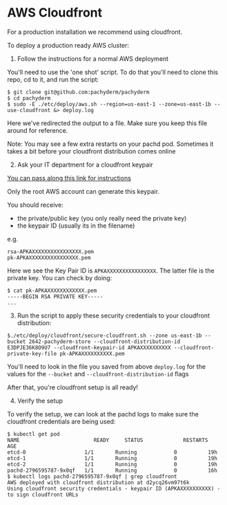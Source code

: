 # AWS Cloudfront

For a production installation we recommend using cloudfront.

To deploy a production ready AWS cluster:

1) Follow the instructions for a normal AWS deployment

You'll need to use the 'one shot' script. To do that you'll need to clone this repo, cd to it, and run the script:

```
$ git clone git@github.com:pachyderm/pachyderm
$ cd pachyderm
$ sudo -E ./etc/deploy/aws.sh --region=us-east-1 --zone=us-east-1b --use-cloudfront &> deploy.log
```

Here we've redirected the output to a file. Make sure you keep this file around for reference.

Note: You may see a few extra restarts on your pachd pod. Sometimes it takes a bit before your cloudfront distribution comes online

2) Ask your IT department for a cloudfront keypair

[You can pass along this link for instructions](http://docs.aws.amazon.com/AmazonCloudFront/latest/DeveloperGuide/private-content-trusted-signers.html#private-content-creating-cloudfront-key-pairs)

Only the root AWS account can generate this keypair.

You should receive:

- the private/public key (you only really need the private key)
- the keypair ID (usually its in the filename)

e.g.

```
rsa-APKAXXXXXXXXXXXXXXXX.pem
pk-APKAXXXXXXXXXXXXXXXX.pem
```

Here we see the Key Pair ID is `APKAXXXXXXXXXXXXXXXX`. The latter file is the private key. You can check by doing:

```
$ cat pk-APKAXXXXXXXXXXXX.pem
-----BEGIN RSA PRIVATE KEY-----
...
```

3) Run the script to apply these security credentials to your cloudfront distribution:

```
$./etc/deploy/cloudfront/secure-cloudfront.sh --zone us-east-1b --bucket 2642-pachyderm-store --cloudfront-distribution-id E3DPJE36K8O9U7 --cloudfront-keypair-id APKAXXXXXXXXXX --cloudfront-private-key-file pk-APKAXXXXXXXXXX.pem 
```

You'll need to look in the file you saved from above `deploy.log` for the values for the `--bucket` and `--cloudfront-distribution-id` flags


After that, you're cloudfront setup is all ready!

4) Verify the setup

To verify the setup, we can look at the pachd logs to make sure the cloudfront credentials are being used:

```
$ kubectl get pod
NAME                        READY     STATUS             RESTARTS   AGE
etcd-0                   1/1       Running            0          19h
etcd-1                   1/1       Running            0          19h
etcd-2                   1/1       Running            0          19h
pachd-2796595787-9x0qf   1/1       Running            0          16h
$ kubectl logs pachd-2796595787-9x0qf | grep cloudfront
AWS deployed with cloudfront distribution at d2ycq26vm97t6k 
Using cloudfront security credentials - keypair ID (APKAXXXXXXXXXX) - to sign cloudfront URLs
```

